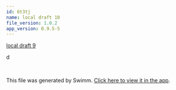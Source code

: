 ```yaml
---
id: 6t3tj
name: local draft 10
file_version: 1.0.2
app_version: 0.9.5-5
---
```


[local draft 9](local-draft-9.null.sw.md)




d




<br/>

This file was generated by Swimm. [Click here to view it in the app](http://localhost:5003/repos/Z2l0aHViJTNBJTNBYXplcm90aGNvcmUtd290bGslM0ElM0FtYW96U3dpbW0=/docs/6t3tj).